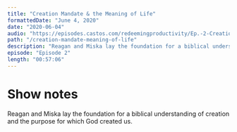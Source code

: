 ```yaml
---
title: "Creation Mandate & the Meaning of Life"
formattedDate: "June 4, 2020"
date: "2020-06-04"
audio: "https://episodes.castos.com/redeemingproductivity/Ep.-2-Creation-Mandate-The-Purpose-of-Life.mp3"
path: "/creation-mandate-meaning-of-life"
description: "Reagan and Miska lay the foundation for a biblical understanding of creation and the purpose for which God created us."
episode: "Episode 2"
length: "00:57:06"
---
```


# Show notes

Reagan and Miska lay the foundation for a biblical understanding of creation and the purpose for which God created us.
